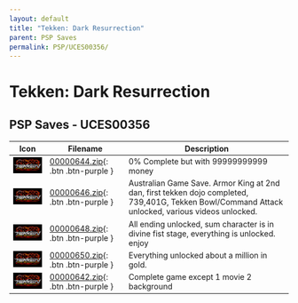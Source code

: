 ```yaml
---
layout: default
title: "Tekken: Dark Resurrection"
parent: PSP Saves
permalink: PSP/UCES00356/
---
```

# Tekken: Dark Resurrection

## PSP Saves - UCES00356

| Icon | Filename | Description |
|------|----------|-------------|
| ![Tekken: Dark Resurrection](ICON0.PNG) | [00000644.zip](00000644.zip){: .btn .btn-purple } | 0% Complete but with 99999999999 money |
| ![Tekken: Dark Resurrection](ICON0.PNG) | [00000646.zip](00000646.zip){: .btn .btn-purple } | Australian Game Save. Armor King at 2nd dan, first tekken dojo completed, 739,401G, Tekken Bowl/Command Attack unlocked, various videos unlocked. |
| ![Tekken: Dark Resurrection](ICON0.PNG) | [00000648.zip](00000648.zip){: .btn .btn-purple } | All ending unlocked, sum character is in divine fist stage, everything is unlocked. enjoy |
| ![Tekken: Dark Resurrection](ICON0.PNG) | [00000650.zip](00000650.zip){: .btn .btn-purple } | Everything unlocked about a million in gold. |
| ![Tekken: Dark Resurrection](ICON0.PNG) | [00000642.zip](00000642.zip){: .btn .btn-purple } | Complete game except 1 movie 2 background |
